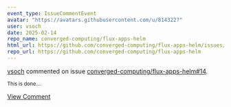 ```yaml
---
event_type: IssueCommentEvent
avatar: "https://avatars.githubusercontent.com/u/814322?"
user: vsoch
date: 2025-02-14
repo_name: converged-computing/flux-apps-helm
html_url: https://github.com/converged-computing/flux-apps-helm/issues/14
repo_url: https://github.com/converged-computing/flux-apps-helm
---
```


<a href='https://github.com/vsoch' target='_blank'>vsoch</a> commented on issue <a href='https://github.com/converged-computing/flux-apps-helm/issues/14' target='_blank'>converged-computing/flux-apps-helm#14</a>.

<small>This is done....</small>

<a href='https://github.com/converged-computing/flux-apps-helm/issues/14' target='_blank'>View Comment</a>